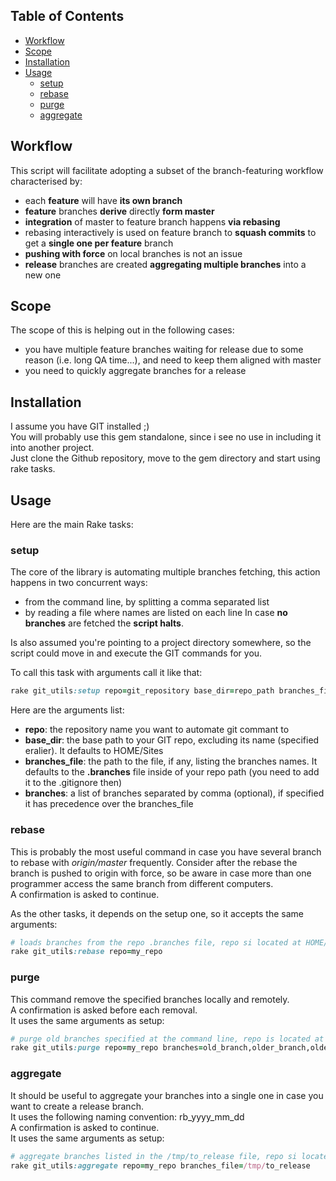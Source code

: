 ## Table of Contents
* [Workflow](#workflow)
* [Scope](#scope)
* [Installation](#installation)
* [Usage](#usage)
  * [setup](#setup)
  * [rebase](#rebase)
  * [purge](#purge)
  * [aggregate](#aggregate)

## Workflow
This script will facilitate adopting a subset of the branch-featuring workflow characterised by:
* each **feature** will have **its own branch**
* **feature** branches **derive** directly **form master**
* **integration** of master to feature branch happens **via rebasing**
* rebasing interactively is used on feature branch to **squash commits** to get a **single one per feature** branch
* **pushing with force** on local branches is not an issue
* **release** branches are created **aggregating multiple branches** into a new one

## Scope
The scope of this is helping out in the following cases:
* you have multiple feature branches waiting for release due to some reason (i.e. long QA time...), and need to keep them aligned with master
* you need to quickly aggregate branches for a release

## Installation
I assume you have GIT installed ;)  
You will probably use this gem standalone, since i see no use in including it into another project.  
Just clone the Github repository, move to the gem directory and start using rake tasks.

## Usage
Here are the main Rake tasks:

### setup
The core of the library is automating multiple branches fetching, this action happens in two concurrent ways:  
* from the command line, by splitting a comma separated list
* by reading a file where names are listed on each line
In case **no branches** are fetched the **script halts**.

Is also assumed you're pointing to a project directory somewhere, so the script could move in and execute the GIT commands for you.

To call this task with arguments call it like that:
```ruby
rake git_utils:setup repo=git_repository base_dir=repo_path branches_file=file_listing_branches branches=list,of,branches,separated,by,comma
```
Here are the arguments list:
* **repo**: the repository name you want to automate git commant to
* **base_dir**: the base path to your GIT repo, excluding its name (specified eralier). It defaults to HOME/Sites
* **branches_file**: the path to the file, if any, listing the branches names. It defaults to the **.branches** file inside of your repo path (you need to add it to the .gitignore then)
* **branches**: a list of branches separated by comma (optional), if specified it has precedence over the branches_file

### rebase
This is probably the most useful command in case you have several branch to rebase with _origin/master_ frequently.
Consider after the rebase the branch is pushed to origin with force, so be aware in case more than one programmer access the same branch from different computers.  
A confirmation is asked to continue.  

As the other tasks, it depends on the setup one, so it accepts the same arguments:
```ruby
# loads branches from the repo .branches file, repo si located at HOME/Sites/my_repo
rake git_utils:rebase repo=my_repo
```

### purge
This command remove the specified branches locally and remotely.  
A confirmation is asked before each removal.  
It uses the same arguments as setup:
```ruby
# purge old branches specified at the command line, repo is located at HOME/Sites/my_repo
rake git_utils:purge repo=my_repo branches=old_branch,older_branch,oldest_branch
```

### aggregate
It should be useful to aggregate your branches into a single one in case you want to create a release branch.  
It uses the following naming convention: rb_yyyy_mm_dd  
A confirmation is asked to continue.  
It uses the same arguments as setup:
```ruby
# aggregate branches listed in the /tmp/to_release file, repo si located at HOME/Sites/my_repo
rake git_utils:aggregate repo=my_repo branches_file=/tmp/to_release
```
